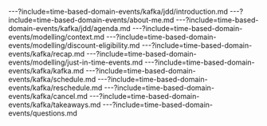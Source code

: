 ---?include=time-based-domain-events/kafka/jdd/introduction.md
---?include=time-based-domain-events/about-me.md
---?include=time-based-domain-events/kafka/jdd/agenda.md
---?include=time-based-domain-events/modelling/context.md
---?include=time-based-domain-events/modelling/discount-eligibility.md
---?include=time-based-domain-events/kafka/recap.md
---?include=time-based-domain-events/modelling/just-in-time-events.md
---?include=time-based-domain-events/kafka/kafka.md
---?include=time-based-domain-events/kafka/schedule.md
---?include=time-based-domain-events/kafka/reschedule.md
---?include=time-based-domain-events/kafka/cancel.md
---?include=time-based-domain-events/kafka/takeaways.md
---?include=time-based-domain-events/questions.md